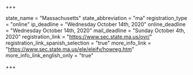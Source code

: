 +++

state_name = "Massachusetts"
state_abbreviation = "ma"
registration_type = "online"
ip_deadline = "Wednesday October 14th, 2020"
online_deadline = "Wednesday October 14th, 2020"
mail_deadline = "Sunday October 4th, 2020"
registration_link = "https://www.sec.state.ma.us/ovr/"
registration_link_spanish_selection = "true"
more_info_link = "https://www.sec.state.ma.us/ele/eleifv/howreg.htm"
more_info_link_english_only = "true"

+++